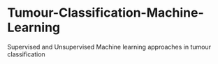 # Tumour-Classification-Machine-Learning
Supervised and Unsupervised Machine learning approaches in tumour classification
